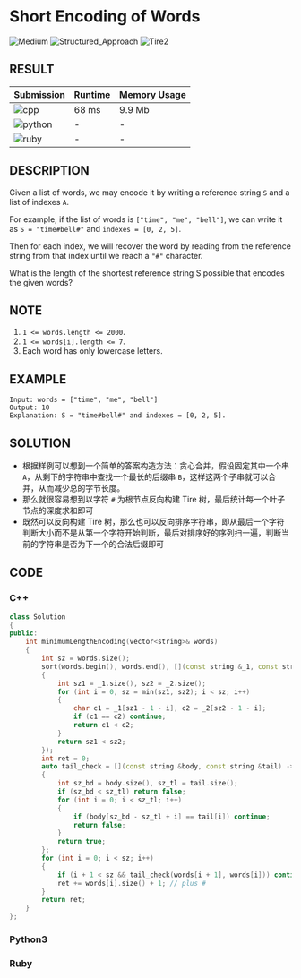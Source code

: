 # Short Encoding of Words

![Medium](https://img.shields.io/badge/-Medium-f0ad4e.svg) ![Structured_Approach](https://img.shields.io/badge/构造法-Structured_Approach-009688.svg) ![Tire2](https://img.shields.io/badge/Tire树-Tire-009688.svg) 

## RESULT

| Submission                                                        | Runtime | Memory Usage |
| ----------------------------------------------------------------- | ------- | ------------ |
| ![cpp](https://img.shields.io/badge/leetcode820-cpp-f34b7d.svg)   | 68 ms   | 9.9 Mb       |
| ![python](https://img.shields.io/badge/leetcode820-py-3572A5.svg) | -       | -            |
| ![ruby](https://img.shields.io/badge/leetcode820-rb-701516.svg)   | -       | -            |

## DESCRIPTION

Given a list of words, we may encode it by writing a reference string `S` and a list of indexes `A`.

For example, if the list of words is `["time", "me", "bell"]`, we can write it as `S = "time#bell#"` and `indexes = [0, 2, 5]`.

Then for each index, we will recover the word by reading from the reference string from that index until we reach a `"#"` character.

What is the length of the shortest reference string S possible that encodes the given words?

## NOTE

1. `1 <= words.length <= 2000`.
2. `1 <= words[i].length <= 7`.
3. Each word has only lowercase letters.

## EXAMPLE

```plain
Input: words = ["time", "me", "bell"]
Output: 10
Explanation: S = "time#bell#" and indexes = [0, 2, 5].
```

## SOLUTION

* 根据样例可以想到一个简单的答案构造方法：贪心合并，假设固定其中一个串 `A`，从剩下的字符串中查找一个最长的后缀串 `B`，这样这两个子串就可以合并，从而减少总的字节长度。
* 那么就很容易想到以字符 `#` 为根节点反向构建 Tire 树，最后统计每一个叶子节点的深度求和即可
* 既然可以反向构建 Tire 树，那么也可以反向排序字符串，即从最后一个字符判断大小而不是从第一个字符开始判断，最后对排序好的序列扫一遍，判断当前的字符串是否为下一个的合法后缀即可

## CODE

### C++

```cpp
class Solution
{
public:
    int minimumLengthEncoding(vector<string>& words) 
    {
        int sz = words.size();
        sort(words.begin(), words.end(), [](const string &_1, const string &_2) -> bool
        {
            int sz1 = _1.size(), sz2 = _2.size();
            for (int i = 0, sz = min(sz1, sz2); i < sz; i++)
            {
                char c1 = _1[sz1 - 1 - i], c2 = _2[sz2 - 1 - i];
                if (c1 == c2) continue;
                return c1 < c2;
            }
            return sz1 < sz2;
        });
        int ret = 0;
        auto tail_check = [](const string &body, const string &tail) -> bool
        {
            int sz_bd = body.size(), sz_tl = tail.size();
            if (sz_bd < sz_tl) return false;
            for (int i = 0; i < sz_tl; i++)
            {
                if (body[sz_bd - sz_tl + i] == tail[i]) continue;
                return false;
            }
            return true;
        };
        for (int i = 0; i < sz; i++)
        {
            if (i + 1 < sz && tail_check(words[i + 1], words[i])) continue;
            ret += words[i].size() + 1; // plus #
        }
        return ret;
    }
};
```

### Python3

### Ruby
